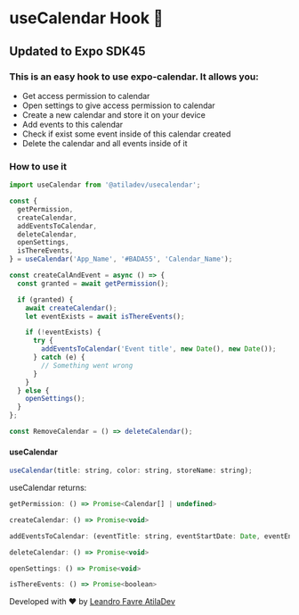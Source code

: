 # useCalendar Hook 🚀

## Updated to Expo SDK45

### This is an easy hook to use expo-calendar. It allows you:

- Get access permission to calendar
- Open settings to give access permission to calendar
- Create a new calendar and store it on your device
- Add events to this calendar
- Check if exist some event inside of this calendar created
- Delete the calendar and all events inside of it

### How to use it

```js
import useCalendar from '@atiladev/usecalendar';

const {
  getPermission,
  createCalendar,
  addEventsToCalendar,
  deleteCalendar,
  openSettings,
  isThereEvents,
} = useCalendar('App_Name', '#BADA55', 'Calendar_Name');

const createCalAndEvent = async () => {
  const granted = await getPermission();

  if (granted) {
    await createCalendar();
    let eventExists = await isThereEvents();

    if (!eventExists) {
      try {
        addEventsToCalendar('Event title', new Date(), new Date());
      } catch (e) {
        // Something went wrong
      }
    }
  } else {
    openSettings();
  }
};

const RemoveCalendar = () => deleteCalendar();
```

#### useCalendar

```js
useCalendar(title: string, color: string, storeName: string);
```

useCalendar returns:

```js
getPermission: () => Promise<Calendar[] | undefined>

createCalendar: () => Promise<void>

addEventsToCalendar: (eventTitle: string, eventStartDate: Date, eventEndDate: Date) => Promise<void>

deleteCalendar: () => Promise<void>

openSettings: () => Promise<void>

isThereEvents: () => Promise<boolean>
```

Developed with ❤️ by [Leandro Favre AtilaDev](https://github.com/AtilaDev-team)
